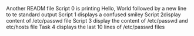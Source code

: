 Another READM file
Script 0 is printing Hello, World followed by a new line to te standard output
Script 1 displays a confused smiley
Script 2display content of /etc/passwd file
Script 3 display the content of /etc/passwd and etc/hosts file
Task 4 displays the last 10 lines of /etc/passwd files

